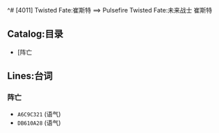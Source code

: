 ^# [4011] Twisted Fate:崔斯特 ==> Pulsefire Twisted Fate:未来战士 崔斯特

## Catalog:目录
* [阵亡

## Lines:台词
### **阵亡**
- `A6C9C321` (语气)
- `DB610A28` (语气)